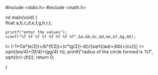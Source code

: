 #include <stdio.h>
#include <math.h>

int main(void)
{     
    float a,b,c,d,e,f,g,h,r,t;
    
    
    printf("enter the values");
    scanf("%f %f %f %f %f %f %f %f",&a,&b,&c,&d,&e,&f,&g,&h);
    
   t= (-1*((a*(e/2))+(b*(f/2))+(c*(g/2))-d))/(sqrt((a*a)+(b*b)+(c*c)));
   r= sqrt((e*e/4)+(f*f/4)+(g*g/4)-h);
   printf("radius of the circle formed is %f", sqrt((r*r)-(t*t)));
    return 0;
    
    
}

